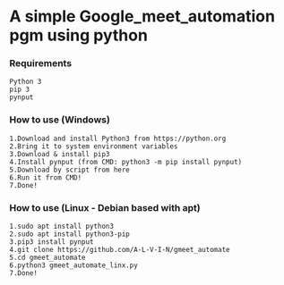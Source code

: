 # A simple Google_meet_automation pgm using python

### Requirements

    Python 3
    pip 3
    pynput
      
### How to use (Windows)

    1.Download and install Python3 from https://python.org
    2.Bring it to system environment variables
    3.Download & install pip3
    4.Install pynput (from CMD: python3 -m pip install pynput)
    5.Download by script from here
    6.Run it from CMD!
    7.Done!

### How to use (Linux - Debian based with apt)

    1.sudo apt install python3
    2.sudo apt install python3-pip
    3.pip3 install pynput
    4.git clone https://github.com/A-L-V-I-N/gmeet_automate
    5.cd gmeet_automate
    6.python3 gmeet_automate_linx.py
    7.Done!
